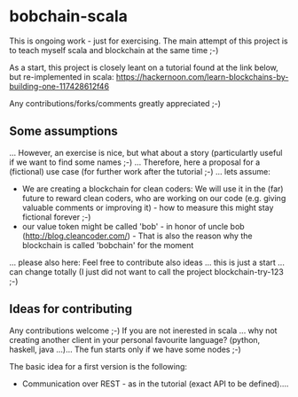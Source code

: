 # bobchain-scala

This is ongoing work - just for exercising. The main attempt of this project is to teach myself scala and blockchain at the same time ;-)

As a start, this project is closely leant on a tutorial found at the link below, but re-implemented in scala:
https://hackernoon.com/learn-blockchains-by-building-one-117428612f46

Any contributions/forks/comments greatly appreciated ;-)

## Some assumptions

... However, an exercise is nice, but what about a story (particulartly useful if we want to find some names ;-) ...
Therefore, here a proposal for a (fictional) use case (for further work after the tutorial ;-) ... lets assume:

* We are creating a blockchain for clean coders: We will use it in the (far) future to reward clean coders, who are working on our code (e.g. giving valuable comments or improving it) - how to measure this might stay fictional forever ;-)
* our value token might be called 'bob' - in honor of uncle bob (http://blog.cleancoder.com/) - That is also the reason why the blockchain is called 'bobchain' for the moment

... please also here: Feel free to contribute also ideas ... this is just a start ... can change totally  (I just did not want to call the project blockchain-try-123 ;-)

## Ideas for contributing
Any contributions welcome ;-)
If you are not inerested in scala ... why not creating another client in your personal favourite language? (python, haskell, java ...)... The fun starts only if we have some nodes ;-)

The basic idea for a first version is the following:
* Communication over REST - as in the tutorial (exact API to be defined)....
